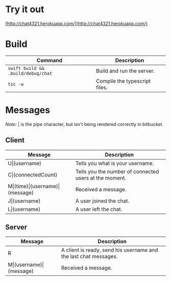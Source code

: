 # Try it out #

[http://chat4321.herokuapp.com/](http://chat4321.herokuapp.com/)


# Build #

| Command | Description |
|---------|-------------|
| `swift build && .build/debug/chat` | Build and run the server. |
| `tsc -w` | Compile the typescript files. |


# Messages #

*Note:* &#124; is the pipe character, but isn't being rendered correctly in bitbucket.

## Client ##

| Message | Description |
|---------|-------------|
| U&#124;(username) | Tells you what is your username. |
| C&#124;(connectedCount) | Tells you the number of connected users at the moment. |
| M&#124;(time)&#124;(username)&#124;(message) | Received a message. |
| J&#124;(username) | A user joined the chat. |
| L&#124;(username) | A user left the chat. |


## Server ##

| Message | Description |
|---------|-------------|
| R | A client is ready, send his username and the last chat messages. |
| M&#124;(username)&#124;(message) | Received a message. |
